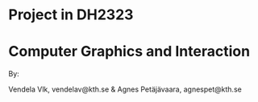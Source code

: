 <h1> Project in DH2323 </h1>
<h1> Computer Graphics and Interaction </h1>

<p> By: </p>
<p> Vendela Vlk, vendelav@kth.se & Agnes Petäjävaara, agnespet@kth.se </p>

